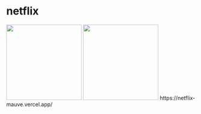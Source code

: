 # netflix 
<img src="https://beatrizoliveiraferreira.github.io/netflix/img/anne_com_e2.jpg" width= 200/>
<img src="https://beatrizoliveiraferreira.github.io/netflix/img/ashely_garcia2.jpg" width= 200/>
https://netflix-mauve.vercel.app/

